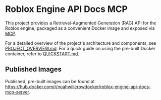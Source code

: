 # Roblox Engine API Docs MCP

This project provides a Retrieval-Augmented Generation (RAG) API for the Roblox engine, packaged as a convenient Docker image and exposed via [MCP](https://modelcontextprotocol.io/).

For a detailed overview of the project's architecture and components, see [PROJECT_OVERVIEW.md](PROJECT_OVERVIEW.md).
For a quick guide on using the pre-built Docker container, refer to [QUICKSTART.md](QUICKSTART.md).

## Published Images

Published, pre-built images can be found at https://hub.docker.com/r/noahwillcrowdocker/roblox-engine-api-docs-mcp-server.

